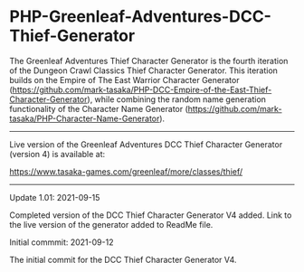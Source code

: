 # PHP-Greenleaf-Adventures-DCC-Thief-Generator
The Greenleaf Adventures Thief Character Generator is the fourth iteration of the Dungeon Crawl Classics Thief Character Generator.  This iteration builds on the Empire of The East Warrior Character Generator (https://github.com/mark-tasaka/PHP-DCC-Empire-of-the-East-Thief-Character-Generator), while combining the random name generation functionality of the Character Name Generator (https://github.com/mark-tasaka/PHP-Character-Name-Generator).

----------------

Live version of the Greenleaf Adventures DCC Thief Character Generator (version 4) is available at:

https://www.tasaka-games.com/greenleaf/more/classes/thief/

----------------


Update 1.01: 2021-09-15

Completed version of the DCC Thief Character Generator V4 added.  Link to the live version of the generator added to ReadMe file.




Initial commmit: 2021-09-12

The initial commit for the DCC Thief Character Generator V4.
